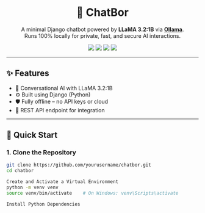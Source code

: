 <h1 align="center">🤖 ChatBor</h1>

<p align="center">
  A minimal Django chatbot powered by <strong>LLaMA 3.2:1B</strong> via <a href="https://ollama.com" target="_blank"><strong>Ollama</strong></a>.  
  <br>Runs 100% locally for private, fast, and secure AI interactions.
</p>

<p align="center">
  <img src="https://img.shields.io/badge/Django-4.x-green.svg" />
  <img src="https://img.shields.io/badge/Ollama-Local%20LLMs-blueviolet" />
  <img src="https://img.shields.io/badge/LLaMA-3.2%3A1B-informational" />
  <img src="https://img.shields.io/badge/License-MIT-yellow.svg" />
</p>

---

## ✨ Features

- 🧠 Conversational AI with LLaMA 3.2:1B
- ⚙️ Built using Django (Python)
- 🛡️ Fully offline – no API keys or cloud
- 🧩 REST API endpoint for integration

---
## 🚀 Quick Start

### 1. Clone the Repository

```bash
git clone https://github.com/yourusername/chatbor.git
cd chatbor

Create and Activate a Virtual Environment
python -m venv venv
source venv/bin/activate    # On Windows: venv\Scripts\activate

Install Python Dependencies
